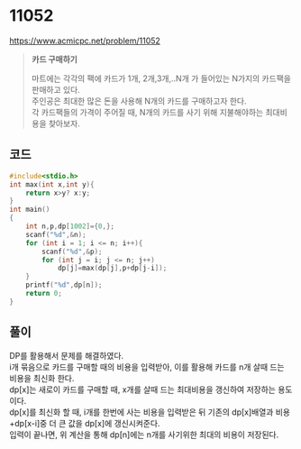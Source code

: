 # 11052
https://www.acmicpc.net/problem/11052
> **<p>카드 구매하기</p>**
> 마트에는 각각의 팩에 카드가 1개, 2개,3개,..N개 가 들어있는 N가지의 카드팩을 판매하고 있다.<br>
> 주인공은 최대한 많은 돈을 사용해 N개의 카드를 구매하고자 한다.<br>
> 각 카드팩들의 가격이 주어질 때, N개의 카드를 사기 위해 지불해야하는 최대비용을 찾아보자.<br>

## 코드
```c
#include<stdio.h>
int max(int x,int y){
    return x>y? x:y;
}
int main()
{
    int n,p,dp[1002]={0,};
    scanf("%d",&n);
    for (int i = 1; i <= n; i++){
        scanf("%d",&p);
        for (int j = i; j <= n; j++)
            dp[j]=max(dp[j],p+dp[j-i]);
    }
    printf("%d",dp[n]);
    return 0;
}
```

## 풀이
DP를 활용해서 문제를 해결하였다.<br>
i개 묶음으로 카드를 구매할 때의 비용을 입력받아, 이를 활용해 카드를 n개 살때 드는 비용을 최신화 한다.<br>
dp[x]는 새로이 카드를 구매할 때, x개를 살때 드는 최대비용을 갱신하여 저장하는 용도이다.<br>
dp[x]를 최신화 할 때, i개를 한번에 사는 비용을 입력받은 뒤 기존의 dp[x]배열과 비용+dp[x-i]중 더 큰 값을 dp[x]에 갱신시켜준다.<br>
입력이 끝나면, 위 계산을 통해 dp[n]에는 n개를 사기위한 최대의 비용이 저장된다.<br>